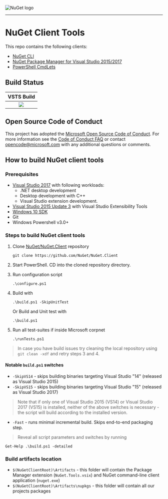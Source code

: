 ﻿![NuGet logo](https://raw.githubusercontent.com/NuGet/Home/master/resources/nuget.png)

-----

# NuGet Client Tools

This repo contains the following clients:
  * [NuGet CLI](https://docs.nuget.org/ndocs/tools/nuget.exe-cli-reference)
  * [NuGet Package Manager for Visual Studio 2015/2017](https://docs.nuget.org/ndocs/tools/package-manager-ui)
  * [PowerShell CmdLets](https://docs.nuget.org/ndocs/tools/powershell-reference)

## Build Status

| VSTS Build |
|:------:|
|[![](https://devdiv.visualstudio.com/_apis/public/build/definitions/0bdbc590-a062-4c3f-b0f6-9383f67865ee/5868/badge)](https://devdiv.visualstudio.com/DevDiv/_build?_a=completed&definitionId=5868)|

## Open Source Code of Conduct

This project has adopted the [Microsoft Open Source Code of Conduct](https://opensource.microsoft.com/codeofconduct/). For more information see the [Code of Conduct FAQ](https://opensource.microsoft.com/codeofconduct/faq/) or contact [opencode@microsoft.com](mailto:opencode@microsoft.com) with any additional questions or comments.

## How to build NuGet client tools

### Prerequisites
- [Visual Studio 2017](https://www.visualstudio.com)
  with following workloads:
    - .NET desktop development
    - Desktop development with C++
    - Visual Studio extension development.
- [Visual Studio 2015 Update 3](https://go.microsoft.com/fwlink/?LinkId=691129)
  with Visual Studio Extensibility Tools
- [Windows 10 SDK](https://dev.windows.com/en-US/downloads/windows-10-sdk)
- Git
- Windows Powershell v3.0+

### Steps to build NuGet client tools

1. Clone [NuGet/NuGet.Client](https://github.com/nuget/nuget.client) repository

    `git clone https://github.com/NuGet/NuGet.Client`

2. Start PowerShell. CD into the cloned repository directory.

3. Run configuration script

    `.\configure.ps1`

4. Build with

    `.\build.ps1 -SkipUnitTest`
    
   Or Build and Unit test with 
   
   `.\build.ps1`

6. Run all test-suites if inside Microsoft corpnet

    `.\runTests.ps1`



> In case you have build issues try cleaning the local repository using `git clean -xdf` and retry steps 3 and 4.

#### Notable `build.ps1` switches
- `-SkipVS14` - skips building binaries targeting Visual Studio "14" (released as Visual Studio 2015)
- `-SkipVS15` - skips building binaries targeting Visual Studio "15" (released as Visual Studio 2017)

> Note that if only one of Visual Studio 2015 (VS14) or Visual Studio 2017 (VS15) is installed, neither of the above switches is necessary - the script will build according to the installed version.

- `-Fast` - runs minimal incremental build. Skips end-to-end packaging step.

> Reveal all script parameters and switches by running
  ```posh
  Get-Help .\build.ps1 -detailed
  ```

### Build artifacts location
- `$(NuGetClientRoot)\Artifacts` - this folder will contain the Package Manager extension (`NuGet.Tools.vsix`) and NuGet command-line client application (`nuget.exe`)
- `$(NuGetClientRoot)\Artifacts\nupkgs` - this folder will contain all our projects packages
